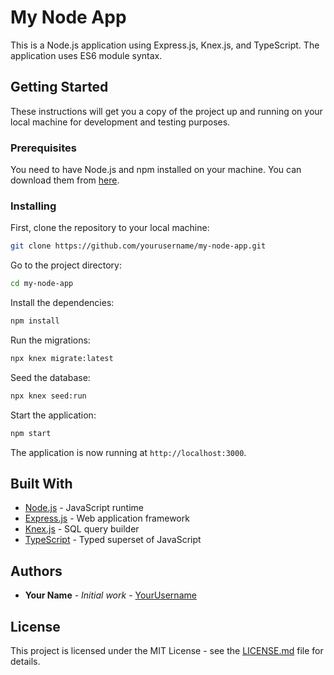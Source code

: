 # My Node App

This is a Node.js application using Express.js, Knex.js, and TypeScript. The application uses ES6 module syntax.

## Getting Started

These instructions will get you a copy of the project up and running on your local machine for development and testing purposes.

### Prerequisites

You need to have Node.js and npm installed on your machine. You can download them from [here](https://nodejs.org/en/download/).

### Installing

First, clone the repository to your local machine:

```bash
git clone https://github.com/yourusername/my-node-app.git
```

Go to the project directory:

```bash
cd my-node-app
```

Install the dependencies:

```bash
npm install
```

Run the migrations:

```bash
npx knex migrate:latest
```

Seed the database:

```bash
npx knex seed:run
```

Start the application:

```bash
npm start
```

The application is now running at `http://localhost:3000`.

## Built With

- [Node.js](https://nodejs.org/) - JavaScript runtime
- [Express.js](https://expressjs.com/) - Web application framework
- [Knex.js](http://knexjs.org/) - SQL query builder
- [TypeScript](https://www.typescriptlang.org/) - Typed superset of JavaScript

## Authors

- **Your Name** - *Initial work* - [YourUsername](https://github.com/yourusername)

## License

This project is licensed under the MIT License - see the [LICENSE.md](LICENSE.md) file for details.